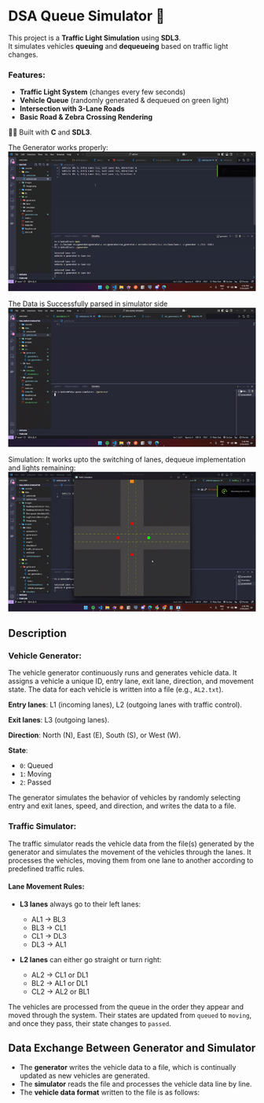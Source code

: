 # DSA Queue Simulator 🚦

This project is a **Traffic Light Simulation** using **SDL3**.  
It simulates vehicles **queuing** and **dequeueing** based on traffic light changes.

### Features:

- **Traffic Light System** (changes every few seconds)
- **Vehicle Queue** (randomly generated & dequeued on green light)
- **Intersection with 3-Lane Roads**
- **Basic Road & Zebra Crossing Rendering**

🚗💨 Built with **C** and **SDL3**.

The Generator works properly:
![alt text](./images/Desktop2025.02.22-13.51.38.02-ezgif.com-video-to-gif-converter.gif)

The Data is Successfully parsed in simulator side
![alt text](./images/Desktop2025.02.22-19.39.36.05-ezgif.com-video-to-gif-converter.gif)

Simulation:
It works upto the switching of lanes, dequeue implementation and lights remaining:
![alt text](./images/traffic.gif)

## Description

### **Vehicle Generator:**

The vehicle generator continuously runs and generates vehicle data. It assigns a vehicle a unique ID, entry lane, exit lane, direction, and movement state. The data for each vehicle is written into a file (e.g., `AL2.txt`).

**Entry lanes**: L1 (incoming lanes), L2 (outgoing lanes with traffic control).

**Exit lanes**: L3 (outgoing lanes).

**Direction**: North (N), East (E), South (S), or West (W).

**State**:

- `0`: Queued
- `1`: Moving
- `2`: Passed

The generator simulates the behavior of vehicles by randomly selecting entry and exit lanes, speed, and direction, and writes the data to a file.

### **Traffic Simulator:**

The traffic simulator reads the vehicle data from the file(s) generated by the generator and simulates the movement of the vehicles through the lanes. It processes the vehicles, moving them from one lane to another according to predefined traffic rules.

#### Lane Movement Rules:

- **L3 lanes** always go to their left lanes:

  - AL1 → BL3
  - BL3 → CL1
  - CL1 → DL3
  - DL3 → AL1

- **L2 lanes** can either go straight or turn right:
  - AL2 → CL1 or DL1
  - BL2 → AL1 or DL1
  - CL2 → AL2 or BL1

The vehicles are processed from the queue in the order they appear and moved through the system. Their states are updated from `queued` to `moving`, and once they pass, their state changes to `passed`.

## Data Exchange Between Generator and Simulator

- The **generator** writes the vehicle data to a file, which is continually updated as new vehicles are generated.
- The **simulator** reads the file and processes the vehicle data line by line.
- The **vehicle data format** written to the file is as follows:
